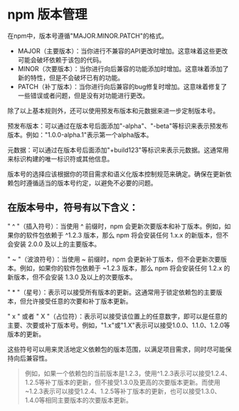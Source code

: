 # npm 版本管理

在npm中，版本号遵循"MAJOR.MINOR.PATCH"的格式。

+ MAJOR（主要版本）：当你进行不兼容的API更改时增加。这意味着这些更改可能会破坏依赖于该包的代码。
+ MINOR（次要版本）：当你进行向后兼容的功能添加时增加。这意味着添加了新的特性，但是不会破坏已有的功能。
+ PATCH（补丁版本）：当你进行向后兼容的bug修复时增加。这意味着修复了一些错误或者问题，但是没有对功能进行更改。

除了以上基本规则外，还可以使用预发布版本和元数据来进一步定制版本号。

预发布版本：可以通过在版本号后面添加"-alpha"、"-beta"等标识来表示预发布版本。例如："1.0.0-alpha.1"表示第一个alpha版本。

元数据：可以通过在版本号后面添加"+build123"等标识来表示元数据。这通常用来标识构建的唯一标识符或其他信息。

版本号的选择应该根据你的项目需求和语义化版本控制规范来确定。确保在更新依赖包时遵循适当的版本号约定，以避免不必要的问题。

## 在版本号中，符号有以下含义：

" ^ "（插入符号）：当使用 ^ 前缀时，npm 会更新次要版本和补丁版本。例如，如果你的软件包依赖于 ^1.2.3 版本，那么 npm 将会安装任何 1.x.x 的新版本，但不会安装 2.0.0 及以上的主要版本。

" ~ "（波浪符号）：当使用 ~ 前缀时，npm 会更新补丁版本，但不会更新次要版本。例如，如果你的软件包依赖于 ~1.2.3 版本，那么 npm 将会安装任何 1.2.x 的新版本，但不会安装 1.3.0 及以上的次要版本。

" * "（星号）：表示可以接受所有版本的更新。这通常用于锁定依赖包的主要版本，但允许接受任意的次要和补丁版本更新。

" x " 或者 " X "（占位符）：表示可以接受该位置上的任意数字，即可以是任意的主要、次要或补丁版本号。例如，"1.x"或"1.X"表示可以接受1.0.0、1.1.0、1.2.0等版本的更新。

这些符号可以用来灵活地定义依赖包的版本范围，以满足项目需求，同时尽可能保持向后兼容性。

>
> 例如，如果一个依赖包的当前版本是1.2.3，使用^1.2.3表示可以接受1.2.4、1.2.5等补丁版本的更新，但不接受1.3.0及更高的次要版本更新。而使用~1.2.3表示可以接受1.2.4、1.2.5等补丁版本的更新，也可以接受1.3.0、1.4.0等相同主要版本的次要版本更新。
>